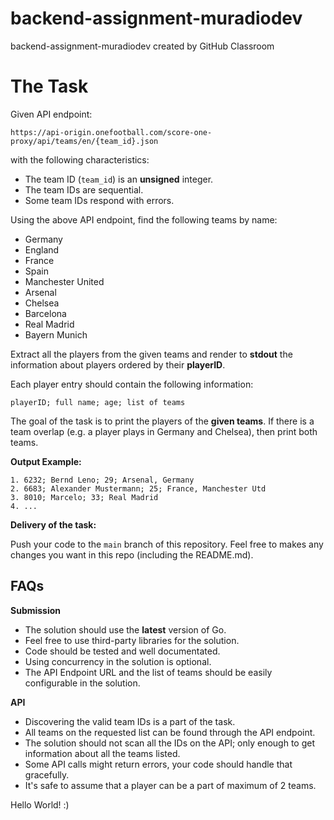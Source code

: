 # backend-assignment-muradiodev
backend-assignment-muradiodev created by GitHub Classroom


# The Task

Given API endpoint:
```
https://api-origin.onefootball.com/score-one-proxy/api/teams/en/{team_id}.json
```

with the following characteristics:
- The team ID (`team_id`) is an **unsigned** integer.
- The team IDs are sequential.
- Some team IDs respond with errors.

Using the above API endpoint, find the following teams by name:
* Germany
* England
* France
* Spain
* Manchester United
* Arsenal
* Chelsea
* Barcelona
* Real Madrid
* Bayern Munich

Extract all the players from the given teams and render to **stdout** the information about players ordered by their **playerID**.

Each player entry should contain the following information: 

```
playerID; full name; age; list of teams
```

The goal of the task is to print the players of the **given teams**. 
If there is a team overlap (e.g. a player plays in Germany and Chelsea), then print both teams.

**Output Example:**
```
1. 6232; Bernd Leno; 29; Arsenal, Germany
2. 6683; Alexander Mustermann; 25; France, Manchester Utd
3. 8010; Marcelo; 33; Real Madrid
4. ...
```

**Delivery of the task:**

Push your code to the `main` branch of this repository. 
Feel free to makes any changes you want in this repo (including the README.md).

## FAQs

**Submission**
* The solution should use the **latest** version of Go.
* Feel free to use third-party libraries for the solution.
* Code should be tested and well documentated.
* Using concurrency in the solution is optional.
* The API Endpoint URL and the list of teams should be easily configurable in the solution.

**API**
* Discovering the valid team IDs is a part of the task.
* All teams on the requested list can be found through the API endpoint.
* The solution should not scan all the IDs on the API; only enough to get information about all the teams listed.
* Some API calls might return errors, your code should handle that gracefully.
* It's safe to assume that a player can be a part of maximum of 2 teams.


Hello World! :)
